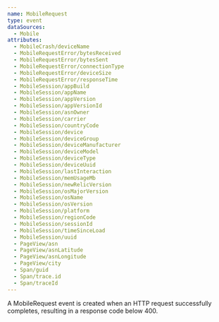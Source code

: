 ```yaml
---
name: MobileRequest
type: event
dataSources:
  - Mobile
attributes:
  - MobileCrash/deviceName
  - MobileRequestError/bytesReceived
  - MobileRequestError/bytesSent
  - MobileRequestError/connectionType
  - MobileRequestError/deviceSize
  - MobileRequestError/responseTime
  - MobileSession/appBuild
  - MobileSession/appName
  - MobileSession/appVersion
  - MobileSession/appVersionId
  - MobileSession/asnOwner
  - MobileSession/carrier
  - MobileSession/countryCode
  - MobileSession/device
  - MobileSession/deviceGroup
  - MobileSession/deviceManufacturer
  - MobileSession/deviceModel
  - MobileSession/deviceType
  - MobileSession/deviceUuid
  - MobileSession/lastInteraction
  - MobileSession/memUsageMb
  - MobileSession/newRelicVersion
  - MobileSession/osMajorVersion
  - MobileSession/osName
  - MobileSession/osVersion
  - MobileSession/platform
  - MobileSession/regionCode
  - MobileSession/sessionId
  - MobileSession/timeSinceLoad
  - MobileSession/uuid
  - PageView/asn
  - PageView/asnLatitude
  - PageView/asnLongitude
  - PageView/city
  - Span/guid
  - Span/trace.id
  - Span/traceId
---
```


A MobileRequest event is created when an HTTP request successfully completes, resulting in a response code below 400.